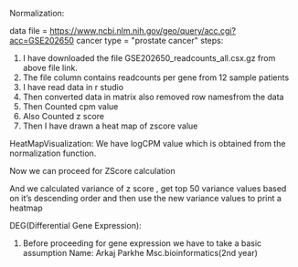 Normalization:

data file = https://www.ncbi.nlm.nih.gov/geo/query/acc.cgi?acc=GSE202650
cancer type = "prostate cancer"
steps:
1. I have downloaded the file GSE202650_readcounts_all.csx.gz from above file link.
2. The file column contains readcounts per gene from 12 sample patients
3. I have read data in r studio
4. Then converted data in matrix also removed row namesfrom the data 
5. Then Counted cpm value
6. Also Counted z score
7. Then I have drawn a heat map of zscore value 

HeatMapVisualization:
 We have logCPM value which is obtained from the normalization function.
 
 Now we can proceed for ZScore calculation 
 
 And we calculated variance of  z score , get top 50 variance values based on it’s descending order and then use the new variance values to print a heatmap
 
 DEG(Differential Gene Expression):
 
 1. Before proceeding for gene expression we have to take a basic assumption 
Name: Arkaj Parkhe
Msc.bioinformatics(2nd year)
